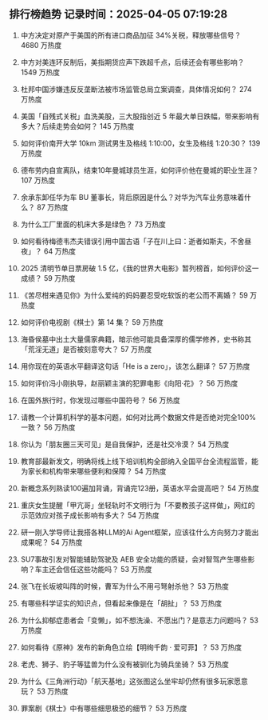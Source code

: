
## 排行榜趋势 记录时间：2025-04-05 07:19:28
  
  1. 中方决定对原产于美国的所有进口商品加征 34%关税，释放哪些信号？ 4680 万热度
    
  2. 中方对美连环反制后，美指期货应声下跌超千点，后续还会有哪些影响？ 1549 万热度
    
  3. 杜邦中国涉嫌违反反垄断法被市场监管总局立案调查，具体情况如何？ 274 万热度
    
  4. 美国「自残式关税」血洗美股，三大股指创近 5 年最大单日跌幅，带来影响有多大？后续走势会如何？ 145 万热度
    
  5. 如何评价南开大学 10km 测试男生及格线 1:10:00，女生及格线 1:20:30？ 139 万热度
    
  6. 德布劳内自宣离队，结束10年曼城球员生涯，如何评价他在曼城的职业生涯？ 107 万热度
    
  7. 余承东卸任华为车 BU 董事长，背后原因是什么？对华为汽车业务意味着什么？ 87 万热度
    
  8. 为什么工厂里面的机床大多是绿色？ 73 万热度
    
  9. 如何看待梅德韦杰夫错误引用中国古语「子在川上曰：逝者如斯夫，不舍昼夜」？ 64 万热度
    
  10. 2025 清明节单日票房破 1.5 亿，《我的世界大电影》暂列榜首，如何评价这一成绩？ 59 万热度
    
  11. 《苦尽柑来遇见你》为什么爱纯的妈妈要忍受吃软饭的老公而不离婚？ 59 万热度
    
  12. 如何评价电视剧《棋士》第 14 集？ 59 万热度
    
  13. 海昏侯墓中出土大量儒家典籍，暗示他可能具备深厚的儒学修养，史书称其「荒淫无道」是否被刻意夸大？ 57 万热度
    
  14. 用你现在的英语水平翻译这句话「He is a zero」，该怎么翻译？ 57 万热度
    
  15. 如何评价冯小刚执导，赵丽颖主演的犯罪电影《向阳·花》？ 56 万热度
    
  16. 在国外旅行时，你发现过哪些中国符号？ 56 万热度
    
  17. 请教一个计算机科学的基本问题，如何对比两个数据文件是否绝对完全100%一致？ 56 万热度
    
  18. 你认为「朋友圈三天可见」是自我保护，还是社交冷漠？ 54 万热度
    
  19. 教育部最新发文，明确将线上线下培训机构全部纳入全国平台全流程监管，能为家长和机构带来哪些便利和保障？ 54 万热度
    
  20. 新概念系列熟读100遍加背诵，背诵完123册，英语水平会提高吧？ 54 万热度
    
  21. 重庆女生提醒「甲亢哥」坐轻轨时不文明行为「不要教孩子这样做」，网红的示范效应对孩子成长影响有多大？ 54 万热度
    
  22. 研一刚入学导师让我搭各种LLM的Ai Agent框架，应该往什么方向努力才能出成果呢？ 54 万热度
    
  23. SU7事故引发对智能辅助驾驶及 AEB 安全功能的质疑，会对智驾产生哪些影响？车主还会信任这些功能吗？ 53 万热度
    
  24. 张飞在长坂坡叫阵的时候，曹军为什么不用弓弩射杀他？ 53 万热度
    
  25. 有哪些科学证实的知识点，但看起来像是在「胡扯」？ 53 万热度
    
  26. 为什么抑郁症患者会「变懒」，如不想洗澡、不愿出门？是意志力问题吗？ 53 万热度
    
  27. 如何看待《原神》发布的新角色立绘【明绚千韵 · 爱可菲】？ 53 万热度
    
  28. 老虎、狮子、豹子等猛兽为什么没有被驯化为骑兵坐骑？ 53 万热度
    
  29. 为什么《三角洲行动》「航天基地」这张图这么坐牢却仍然有很多玩家愿意玩？ 53 万热度
    
  30. 罪案剧《棋士》中有哪些细思极恐的细节？ 53 万热度
    